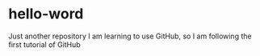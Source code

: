 # hello-word
Just another repository
I am learning to use GitHub, so I am following the first tutorial of GitHub
